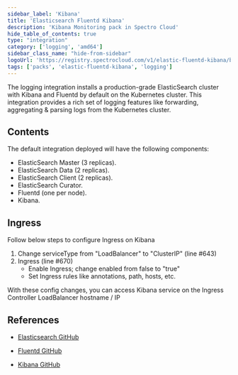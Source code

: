 ```yaml
---
sidebar_label: 'Kibana'
title: 'Elasticsearch Fluentd Kibana'
description: 'Kibana Monitoring pack in Spectro Cloud'
hide_table_of_contents: true
type: "integration"
category: ['logging', 'amd64']
sidebar_class_name: "hide-from-sidebar"
logoUrl: 'https://registry.spectrocloud.com/v1/elastic-fluentd-kibana/blobs/sha256:3b6d6486eb216d46164fc8b7cb784b0be6b851a85726f18bdf4450d5ed1386eb?type=image/png'
tags: ['packs', 'elastic-fluentd-kibana', 'logging']
---
```

The logging integration installs a production-grade ElasticSearch cluster with Kibana and Fluentd by default on the Kubernetes cluster. This integration provides a rich set of logging features like forwarding,  aggregating & parsing logs from the Kubernetes cluster.

## Contents

The default integration deployed will have the following components:

* ElasticSearch Master (3 replicas).
* ElasticSearch Data (2 replicas).
* ElasticSearch Client (2 replicas).
* ElasticSearch Curator.
* Fluentd (one per node).
* Kibana.

## Ingress

Follow below steps to configure Ingress on Kibana

1. Change serviceType from "LoadBalancer" to "ClusterIP" (line #643)
2. Ingress (line #670)
   * Enable Ingress; change enabled from false to "true"
   * Set Ingress rules like annotations, path, hosts, etc.

With these config changes, you can access Kibana service on the Ingress Controller LoadBalancer hostname / IP

## References

- [Elasticsearch GitHub](https://github.com/helm/charts/tree/master/stable/elasticsearch)


- [Fluentd GitHub](https://github.com/helm/charts/tree/master/stable/fluentd)


- [Kibana GitHub](https://github.com/helm/charts/tree/master/stable/kibana)
